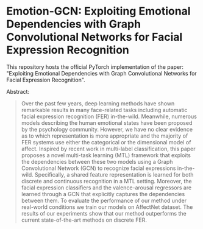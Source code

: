 # Emotion-GCN: Exploiting Emotional Dependencies with Graph Convolutional Networks for Facial Expression Recognition

This repository hosts the official PyTorch implementation of the paper: "Exploiting Emotional Dependencies with Graph Convolutional Networks for Facial Expression Recognition".

Abstract:
> Over the past few years, deep learning methods have shown remarkable results in many face-related tasks including automatic facial expression recognition (FER) in-the-wild. Meanwhile, numerous models describing the human emotional states have been proposed by the psychology community. However, we have no clear evidence as to which representation is more appropriate and the majority of FER systems use either the categorical or the dimensional model of affect. Inspired by recent work in multi-label classification, this paper proposes a novel multi-task learning (MTL) framework that exploits the dependencies between these two models using a Graph Convolutional Network (GCN) to recognize facial expressions in-the-wild. Specifically, a shared feature representation is learned for both discrete and continuous recognition in a MTL setting. Moreover, the facial expression classifiers and the valence-arousal regressors are learned through a GCN that explicitly captures the dependencies between them. To evaluate the performance of our method under real-world conditions we train our models on AffectNet dataset. The results of our experiments show that our method outperforms the current state-of-the-art methods on discrete FER.


